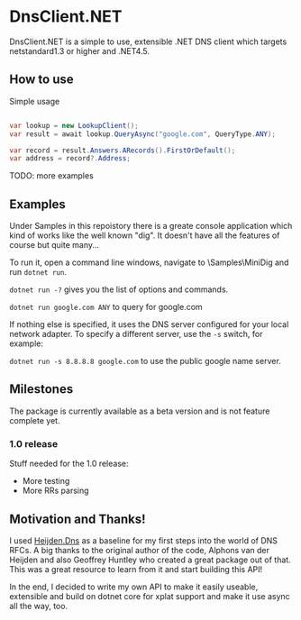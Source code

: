 # DnsClient.NET
DnsClient.NET is a simple to use, extensible .NET DNS client which targets netstandard1.3 or higher and .NET4.5.

## How to use
Simple usage

```` csharp

var lookup = new LookupClient();
var result = await lookup.QueryAsync("google.com", QueryType.ANY);

var record = result.Answers.ARecords().FirstOrDefault();
var address = record?.Address;

```` 
TODO: more examples

## Examples
Under Samples in this repoistory there is a greate console application which kind of works like the well known "dig".
It doesn't have all the features of course but quite many...

To run it, open a command line windows, navigate to \Samples\MiniDig and run `dotnet run`.

`dotnet run -?` gives you the list of options and commands.

`dotnet run google.com ANY` to query for google.com

If nothing else is specified, it uses the DNS server configured for your local network adapter.
To specify a different server, use the `-s` switch, for example:

`dotnet run -s 8.8.8.8 google.com` to use the public google name server.

## Milestones
The package is currently available as a beta version and is not feature complete yet.

### 1.0 release
Stuff needed for the 1.0 release:
* More testing
* More RRs parsing

## Motivation and Thanks!
I used [Heijden.Dns](https://github.com/ghuntley/Heijden.Dns) as a baseline for my first steps into the world of DNS RFCs. A big thanks to the original author of the code, Alphons van der Heijden and also Geoffrey Huntley who created a great package out of that.
This was a great resource to learn from it and start building this API!

In the end, I decided to write my own API to make it easily useable, extensible and build on dotnet core for xplat support and make it use async all the way, too.
